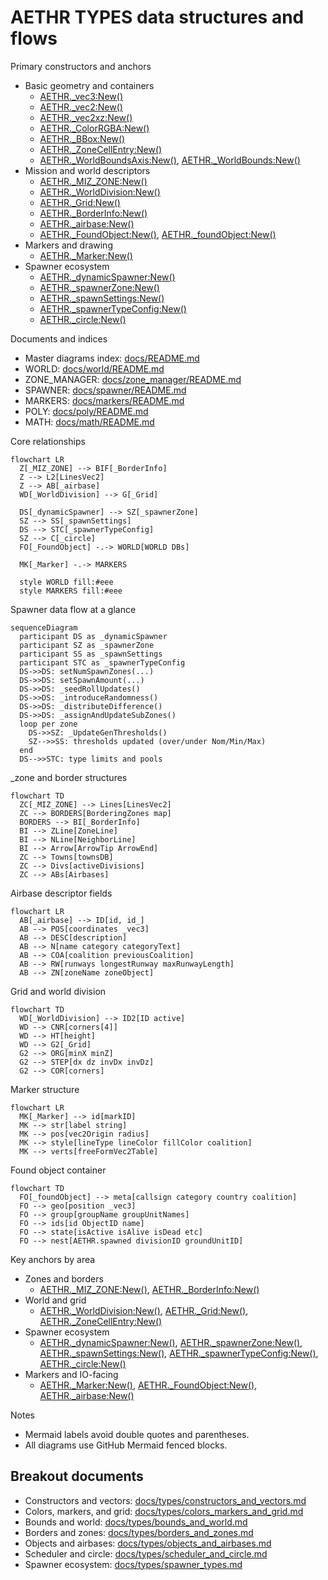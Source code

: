 # AETHR TYPES data structures and flows

Primary constructors and anchors
- Basic geometry and containers
  - [AETHR._vec3:New()](../../dev/customTypes.lua:114)
  - [AETHR._vec2:New()](../../dev/customTypes.lua:522)
  - [AETHR._vec2xz:New()](../../dev/customTypes.lua:542)
  - [AETHR._ColorRGBA:New()](../../dev/customTypes.lua:27)
  - [AETHR._BBox:New()](../../dev/customTypes.lua:136)
  - [AETHR._ZoneCellEntry:New()](../../dev/customTypes.lua:178)
  - [AETHR._WorldBoundsAxis:New()](../../dev/customTypes.lua:51), [AETHR._WorldBounds:New()](../../dev/customTypes.lua:68)
- Mission and world descriptors
  - [AETHR._MIZ_ZONE:New()](../../dev/customTypes.lua:283)
  - [AETHR._WorldDivision:New()](../../dev/customTypes.lua:159)
  - [AETHR._Grid:New()](../../dev/customTypes.lua:330)
  - [AETHR._BorderInfo:New()](../../dev/customTypes.lua:232)
  - [AETHR._airbase:New()](../../dev/customTypes.lua:432)
  - [AETHR._FoundObject:New()](../../dev/customTypes.lua:198), [AETHR._foundObject:New()](../../dev/customTypes.lua:578)
- Markers and drawing
  - [AETHR._Marker:New()](../../dev/customTypes.lua:375)
- Spawner ecosystem
  - [AETHR._dynamicSpawner:New()](../../dev/customTypes.lua:868)
  - [AETHR._spawnerZone:New()](../../dev/customTypes.lua:1177)
  - [AETHR._spawnSettings:New()](../../dev/customTypes.lua:1401)
  - [AETHR._spawnerTypeConfig:New()](../../dev/customTypes.lua:1444)
  - [AETHR._circle:New()](../../dev/customTypes.lua:1471)

Documents and indices
- Master diagrams index: [docs/README.md](../README.md)
- WORLD: [docs/world/README.md](../world/README.md)
- ZONE_MANAGER: [docs/zone_manager/README.md](../zone_manager/README.md)
- SPAWNER: [docs/spawner/README.md](../spawner/README.md)
- MARKERS: [docs/markers/README.md](../markers/README.md)
- POLY: [docs/poly/README.md](../poly/README.md)
- MATH: [docs/math/README.md](../math/README.md)

Core relationships

```mermaid
flowchart LR
  Z[_MIZ_ZONE] --> BIF[_BorderInfo]
  Z --> L2[LinesVec2]
  Z --> AB[_airbase]
  WD[_WorldDivision] --> G[_Grid]

  DS[_dynamicSpawner] --> SZ[_spawnerZone]
  SZ --> SS[_spawnSettings]
  DS --> STC[_spawnerTypeConfig]
  SZ --> C[_circle]
  FO[_FoundObject] -.-> WORLD[WORLD DBs]

  MK[_Marker] -.-> MARKERS

  style WORLD fill:#eee
  style MARKERS fill:#eee
```

Spawner data flow at a glance

```mermaid
sequenceDiagram
  participant DS as _dynamicSpawner
  participant SZ as _spawnerZone
  participant SS as _spawnSettings
  participant STC as _spawnerTypeConfig
  DS->>DS: setNumSpawnZones(...)
  DS->>DS: setSpawnAmount(...)
  DS->>DS: _seedRollUpdates()
  DS->>DS: _introduceRandomness()
  DS->>DS: _distributeDifference()
  DS->>DS: _assignAndUpdateSubZones()
  loop per zone
    DS->>SZ: _UpdateGenThresholds()
    SZ-->>SS: thresholds updated (over/under Nom/Min/Max)
  end
  DS-->>STC: type limits and pools
```

_zone and border structures

```mermaid
flowchart TD
  ZC[_MIZ_ZONE] --> Lines[LinesVec2]
  ZC --> BORDERS[BorderingZones map]
  BORDERS --> BI[_BorderInfo]
  BI --> ZLine[ZoneLine]
  BI --> NLine[NeighborLine]
  BI --> Arrow[ArrowTip ArrowEnd]
  ZC --> Towns[townsDB]
  ZC --> Divs[activeDivisions]
  ZC --> ABs[Airbases]
```

Airbase descriptor fields

```mermaid
flowchart LR
  AB[_airbase] --> ID[id, id_]
  AB --> POS[coordinates _vec3]
  AB --> DESC[description]
  AB --> N[name category categoryText]
  AB --> COA[coalition previousCoalition]
  AB --> RW[runways longestRunway maxRunwayLength]
  AB --> ZN[zoneName zoneObject]
```

Grid and world division

```mermaid
flowchart TD
  WD[_WorldDivision] --> ID2[ID active]
  WD --> CNR[corners[4]]
  WD --> HT[height]
  WD --> G2[_Grid]
  G2 --> ORG[minX minZ]
  G2 --> STEP[dx dz invDx invDz]
  G2 --> COR[corners]
```

Marker structure

```mermaid
flowchart LR
  MK[_Marker] --> id[markID]
  MK --> str[label string]
  MK --> pos[vec2Origin radius]
  MK --> style[lineType lineColor fillColor coalition]
  MK --> verts[freeFormVec2Table]
```

Found object container

```mermaid
flowchart TD
  FO[_foundObject] --> meta[callsign category country coalition]
  FO --> geo[position _vec3]
  FO --> group[groupName groupUnitNames]
  FO --> ids[id ObjectID name]
  FO --> state[isActive isAlive isDead etc]
  FO --> nest[AETHR.spawned divisionID groundUnitID]
```

Key anchors by area
- Zones and borders
  - [AETHR._MIZ_ZONE:New()](../../dev/customTypes.lua:283), [AETHR._BorderInfo:New()](../../dev/customTypes.lua:232)
- World and grid
  - [AETHR._WorldDivision:New()](../../dev/customTypes.lua:159), [AETHR._Grid:New()](../../dev/customTypes.lua:330), [AETHR._ZoneCellEntry:New()](../../dev/customTypes.lua:178)
- Spawner ecosystem
  - [AETHR._dynamicSpawner:New()](../../dev/customTypes.lua:868), [AETHR._spawnerZone:New()](../../dev/customTypes.lua:1177), [AETHR._spawnSettings:New()](../../dev/customTypes.lua:1401), [AETHR._spawnerTypeConfig:New()](../../dev/customTypes.lua:1444), [AETHR._circle:New()](../../dev/customTypes.lua:1471)
- Markers and IO-facing
  - [AETHR._Marker:New()](../../dev/customTypes.lua:375), [AETHR._FoundObject:New()](../../dev/customTypes.lua:198), [AETHR._airbase:New()](../../dev/customTypes.lua:432)

Notes
- Mermaid labels avoid double quotes and parentheses.
- All diagrams use GitHub Mermaid fenced blocks.
## Breakout documents

- Constructors and vectors: [docs/types/constructors_and_vectors.md](constructors_and_vectors.md)
- Colors, markers, and grid: [docs/types/colors_markers_and_grid.md](colors_markers_and_grid.md)
- Bounds and world: [docs/types/bounds_and_world.md](bounds_and_world.md)
- Borders and zones: [docs/types/borders_and_zones.md](borders_and_zones.md)
- Objects and airbases: [docs/types/objects_and_airbases.md](objects_and_airbases.md)
- Scheduler and circle: [docs/types/scheduler_and_circle.md](scheduler_and_circle.md)
- Spawner ecosystem: [docs/types/spawner_types.md](spawner_types.md)